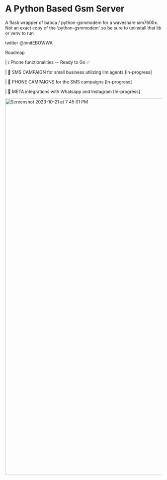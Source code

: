 # A Python Based Gsm Server
A flask wrapper of babca / python-gsmmodem for a waveshare sim7600x.  Not an exact copy of the 'python-gsmmodem' so be sure to uninstall that lib or venv to run


twitter @innitEBOWWA


Roadmap

| 📞 Phone functionalities -- Ready to Go ✅

| 🚀 SMS CAMPAIGN for small business utilizing llm agents [In-progress]

| 🚀 PHONE CAMPAIGNS for the SMS campaigns [In-progress]

| 🚀 META integrations with Whatsapp and Instagram [In-progress]


<img width="1206" alt="Screenshot 2023-10-21 at 7 45 01 PM" src="https://github.com/ebowwa/LLM_telecenter/assets/81942069/6a366e5b-e3b8-43aa-9cbc-7a2eefe5559a">
